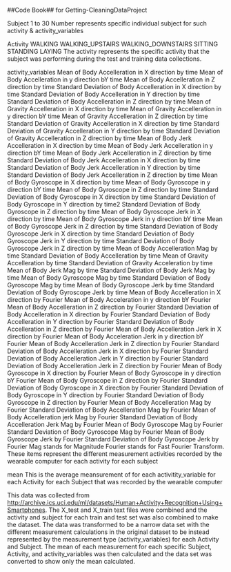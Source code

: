 ##Code Book##
for Getting-CleaningDataProject

Subject
  1 to 30 Number represents specific individual subject for such activity & activity_variables
  
Activity
   WALKING
   WALKING_UPSTAIRS
   WALKING_DOWNSTAIRS
   SITTING
   STANDING
   LAYING
     The activity represents the specific activity that the subject was performing during the test and training data collections.

activity_variables
  Mean of Body Accelleration in X direction by time
  Mean of Body Accelleration in y direction bY time
  Mean of Body Accelleration in Z direction by time
  Standard Deviation of Body Accelleration in X direction by time
  Standard Deviation of Body Accelleration in Y direction by time
  Standard Deviation of Body Accelleration in Z direction by time
  Mean of Gravity Accelleration in X direction by time
  Mean of Gravity Accelleration in y direction bY time
  Mean of Gravity Accelleration in Z direction by time
  Standard Deviation of Gravity Accelleration in X direction by time
  Standard Deviation of Gravity Accelleration in Y direction by time
  Standard Deviation of Gravity Accelleration in Z direction by time
  Mean of Body Jerk Accelleration in X direction by time
  Mean of Body Jerk Accelleration in y direction bY time
  Mean of Body Jerk Accelleration in Z direction by time
  Standard Deviation of Body Jerk Accelleration in X direction by time
  Standard Deviation of Body Jerk Accelleration in Y direction by time
  Standard Deviation of Body Jerk Accelleration in Z direction by time
  Mean of Body Gyroscope in X direction by time
  Mean of Body Gyroscope in y direction bY time
  Mean of Body Gyroscope in Z direction by time
  Standard Deviation of Body Gyroscope in X direction by time
  Standard Deviation of Body Gyroscope in Y direction by time2
  Standard Deviation of Body Gyroscope in Z direction by time
  Mean of Body Gyroscope Jerk in X direction by time
  Mean of Body Gyroscope Jerk in y direction bY time
  Mean of Body Gyroscope Jerk in Z direction by time
  Standard Deviation of Body Gyroscope Jerk in X direction by time
  Standard Deviation of Body Gyroscope Jerk in Y direction by time
  Standard Deviation of Body Gyroscope Jerk in Z direction by time
  Mean of Body Accelleration Mag by time
  Standard Deviation of Body Accelleration by time
  Mean of Gravity Accelleration by time
  Standard Deviation of Gravity Acceleration by time
  Mean of Body Jerk Mag by time
  Standard Deviation of Body Jerk Mag by time
  Mean of Body Gyroscope Mag by time
  Standard Deviation of Body Gyroscope Mag by time
  Mean of Body Gyroscope Jerk by time
  Standard Deviation of Body Gyroscope Jerk by time
  Mean of Body Accelleration in X direction by Fourier
  Mean of Body Acceleration in y direction bY Fourier
  Mean of Body Accelleration in Z direction by Fourier
  Standard Deviation of Body Accelleration in X direction by Fourier
  Standard Deviation of Body Accelleration in Y direction by Fourier
  Standard Deviation of Body Accelleration in Z direction by Fourier
  Mean of Body Accelleration Jerk in X direction by Fourier
  Mean of Body Acceleration Jerk in y direction bY Fourier
  Mean of Body Accelleration Jerk in Z direction by Fourier
  Standard Deviation of Body Accelleration Jerk in X direction by Fourier
  Standard Deviation of Body Accelleration Jerk in Y direction by Fourier
  Standard Deviation of Body Accelleration Jerk in Z direction by Fourier
  Mean of Body Gyroscope in X direction by Fourier
  Mean of Body Gyroscope in y direction bY Fourier
  Mean of Body Gyroscope in Z direction by Fourier
  Standard Deviation of Body Gyroscope in X direction by Fourier
  Standard Deviation of Body Gyroscope in Y direction by Fourier
  Standard Deviation of Body Gyroscope in Z direction by Fourier
  Mean of Body Accelleration Mag by Fourier
  Standard Deviation of Body Accelleration Mag by Fourier
  Mean of Body Accelleration jerk Mag by Fourier
  Standard Deviation of Body Accelleration Jerk Mag by Fourier
  Mean of Body Gyroscope Mag by Fourier
  Standard Deviation of Body Gyroscope Mag by Fourier
  Mean of Body Gyroscope Jerk by Fourier
  Standard Deviation of Body Gyroscope Jerk by Fourier
    Mag stands for Magnitude
    Fourier stands for Fast Fourier Transform.
    These items represent the different measurement activities recorded by the wearable computer for each activity for each      subject

mean
  This is the average meansurement of for each activitity_variable for each Activity for each Subject that was recorded by the wearable computer

This data was collected from http://archive.ics.uci.edu/ml/datasets/Human+Activity+Recognition+Using+Smartphones. The X_test and X_train text files were combined and the activity and subject for each train and test set was
also combined to make the dataset. The data was transformed to be a narrow data set with the different measurement calculations in the original dataset
to be instead represented by the measurement type (activity_variables) for each Activity and Subject. The mean of each measurement for each specific
Subject, Activity, and activity_variables was then calculated and the data set was converted to show only the mean calculated.
